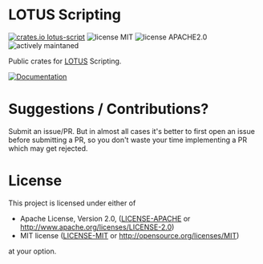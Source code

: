 # LOTUS Scripting

[![crates.io lotus-script](https://img.shields.io/badge/crates.io-lotus--script-orange)](https://crates.io/crates/lotus-script)
![license MIT](https://img.shields.io/badge/LICENSE-MIT-green)
![license APACHE2.0](https://img.shields.io/badge/LICENSE-APACHE2.0-green)
![actively maintaned](https://img.shields.io/badge/maintenance-passive-yellow)

Public crates for [LOTUS](https://store.steampowered.com/app/370350/LOTUSSimulator/) Scripting.

[![Documentation](https://img.shields.io/badge/Documentation-docs.rs-blue)](https://docs.rs/lotus-script)

# Suggestions / Contributions?

Submit an issue/PR. But in almost all cases it's better to first open
an issue before submitting a PR, so you don't waste your time implementing
a PR which may get rejected.

# License

This project is licensed under either of

- Apache License, Version 2.0, ([LICENSE-APACHE](LICENSE-APACHE) or
  http://www.apache.org/licenses/LICENSE-2.0)
- MIT license ([LICENSE-MIT](LICENSE-MIT) or
  http://opensource.org/licenses/MIT)

at your option.
